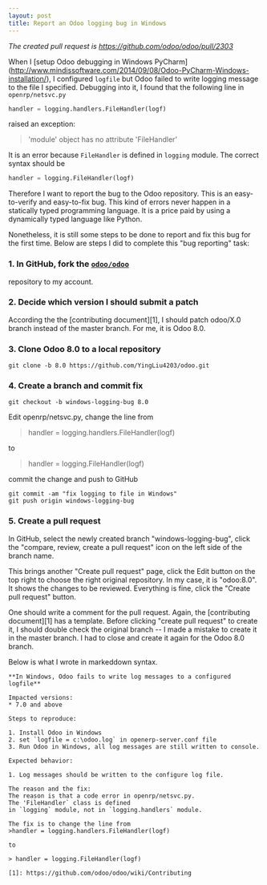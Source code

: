 ```yaml
---
layout: post
title: Report an Odoo logging bug in Windows
---
```


*The created pull request is https://github.com/odoo/odoo/pull/2303*


When I [setup Odoo debugging in Windows PyCharm] 
(http://www.mindissoftware.com/2014/09/08/Odoo-PyCharm-Windows-installation/),
I configured `logfile` but Odoo failed to write logging message to 
the file I specified. Debugging into it, I found that the following line
in `openrp/netsvc.py` 

```python
handler = logging.handlers.FileHandler(logf)
```
  
raised an exception:
> 'module' object has no attribute 'FileHandler'

It is an error because `FileHandler` is defined in `logging` module. 
The correct syntax should be 

```python
handler = logging.FileHandler(logf)
```

Therefore I want to report the bug to the Odoo repository. This is an
easy-to-verify and easy-to-fix bug. This kind of errors 
never happen in a statically typed programming language. It is a price 
paid by using a dynamically typed language like Python.  
 
Nonetheless, it is still some steps to be done to report and fix this bug
for the first time. Below are steps I did to complete 
this "bug reporting" task: 

### 1. In GitHub, fork the [`odoo/odoo`](https://github.com/odoo/odoo) 
repository to my account. 

### 2. Decide which version I should submit a patch

According the the [contributing document][1], I should patch odoo/X.0
branch instead of the master branch. For me, it is Odoo 8.0.

### 3. Clone Odoo 8.0 to a local repository 

```
git clone -b 8.0 https://github.com/YingLiu4203/odoo.git
```

### 4. Create a branch and commit fix
 
``` 
git checkout -b windows-logging-bug 8.0
```

Edit openrp/netsvc.py, change the line from 
> handler = logging.handlers.FileHandler(logf)

to
 
> handler = logging.FileHandler(logf)

commit the change and push to GitHub

```
git commit -am "fix logging to file in Windows"
git push origin windows-logging-bug
```

### 5. Create a pull request

In GitHub, select the newly created branch "windows-logging-bug", 
click the "compare, review, create a pull request" icon on the left side of 
the branch name. 

This brings another "Create pull request" page, click
the Edit button on the top right to choose the right original repository.
In my case, it is "odoo:8.0". It shows the changes to be reviewed.
Everything is fine, click the "Create pull request" button. 

One should write a comment for the pull request. Again, 
the [contributing document][1] has a template. Before clicking 
"create pull request" to create it, I should double check the 
original branch -- I made a mistake to create it in the master branch. 
I had to close and create it again for the Odoo 8.0 branch. 

Below is what I wrote in markeddown syntax.

```
**In Windows, Odoo fails to write log messages to a configured logfile**

Impacted versions:
* 7.0 and above

Steps to reproduce:

1. Install Odoo in Windows
2. set `logfile = c:\odoo.log` in openerp-server.conf file
3. Run Odoo in Windows, all log messages are still written to console. 

Expected behavior:

1. Log messages should be written to the configure log file. 

The reason and the fix: 
The reason is that a code error in openrp/netsvc.py. 
The 'FileHandler` class is defined 
in `logging` module, not in `logging.handlers` module.  

The fix is to change the line from 
>handler = logging.handlers.FileHandler(logf)

to
 
> handler = logging.FileHandler(logf)

[1]: https://github.com/odoo/odoo/wiki/Contributing






